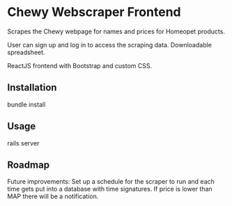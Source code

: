 # Chewy Webscraper Frontend

Scrapes the Chewy webpage for names and prices for Homeopet products.

User can sign up and log in to access the scraping data. Downloadable spreadsheet.

ReactJS frontend with Bootstrap and custom CSS.


## Installation
bundle install

## Usage

rails server


## Roadmap

Future improvements: Set up a schedule for the scraper to run and each time gets put into a database with time signatures. If price is lower than MAP there will be a notification. 

